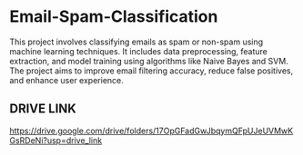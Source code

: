 # Email-Spam-Classification
This project involves classifying emails as spam or non-spam using machine learning techniques. It includes data preprocessing, feature extraction, and model training using algorithms like Naive Bayes and SVM. The project aims to improve email filtering accuracy, reduce false positives, and enhance user experience.
## DRIVE LINK
https://drive.google.com/drive/folders/17OpGFadGwJbqymQFpUJeUVMwKGsRDeNi?usp=drive_link

